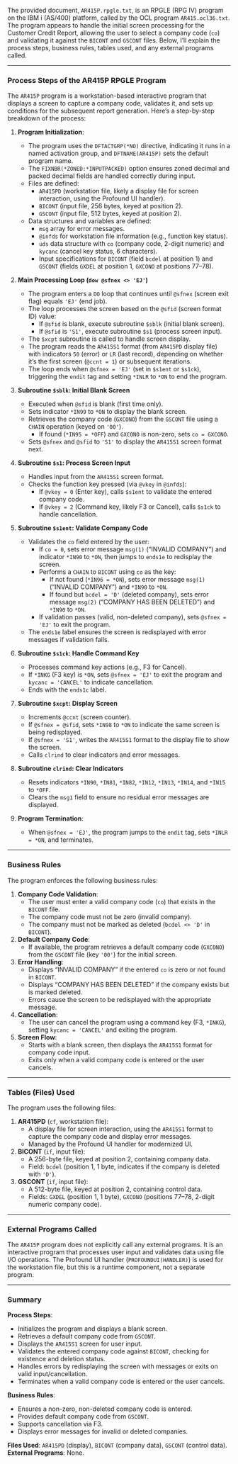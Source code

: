 The provided document, `AR415P.rpgle.txt`, is an RPGLE (RPG IV) program on the IBM i (AS/400) platform, called by the OCL program `AR415.ocl36.txt`. The program appears to handle the initial screen processing for the Customer Credit Report, allowing the user to select a company code (`co`) and validating it against the `BICONT` and `GSCONT` files. Below, I’ll explain the process steps, business rules, tables used, and any external programs called.

---

### Process Steps of the AR415P RPGLE Program

The `AR415P` program is a workstation-based interactive program that displays a screen to capture a company code, validates it, and sets up conditions for the subsequent report generation. Here’s a step-by-step breakdown of the process:

1. **Program Initialization**:
   - The program uses the `DFTACTGRP(*NO)` directive, indicating it runs in a named activation group, and `DFTNAME(AR415P)` sets the default program name.
   - The `FIXNBR(*ZONED:*INPUTPACKED)` option ensures zoned decimal and packed decimal fields are handled correctly during input.
   - Files are defined:
     - `AR415PD` (workstation file, likely a display file for screen interaction, using the Profound UI handler).
     - `BICONT` (input file, 256 bytes, keyed at position 2).
     - `GSCONT` (input file, 512 bytes, keyed at position 2).
   - Data structures and variables are defined:
     - `msg` array for error messages.
     - `@infds` for workstation file information (e.g., function key status).
     - `uds` data structure with `co` (company code, 2-digit numeric) and `kycanc` (cancel key status, 6 characters).
     - Input specifications for `BICONT` (field `bcdel` at position 1) and `GSCONT` (fields `GXDEL` at position 1, `GXCONO` at positions 77–78).

2. **Main Processing Loop (`dow @sfnex <> 'EJ'`)**
   - The program enters a `DO` loop that continues until `@sfnex` (screen exit flag) equals `'EJ'` (end job).
   - The loop processes the screen based on the `@sfid` (screen format ID) value:
     - If `@sfid` is blank, execute subroutine `$sblk` (initial blank screen).
     - If `@sfid` is `'S1'`, execute subroutine `$s1` (process screen input).
   - The `$xcpt` subroutine is called to handle screen display.
   - The program reads the `AR415S1` format (from `AR415PD` display file) with indicators `50` (error) or `LR` (last record), depending on whether it’s the first screen (`@ccnt = 1`) or subsequent iterations.
   - The loop ends when `@sfnex = 'EJ'` (set in `$s1ent` or `$s1ck`), triggering the `endit` tag and setting `*INLR` to `*ON` to end the program.

3. **Subroutine `$sblk`: Initial Blank Screen**
   - Executed when `@sfid` is blank (first time only).
   - Sets indicator `*IN99` to `*ON` to display the blank screen.
   - Retrieves the company code (`GXCONO`) from the `GSCONT` file using a `CHAIN` operation (keyed on `'00'`).
     - If found (`*IN95 = *OFF`) and `GXCONO` is non-zero, sets `co = GXCONO`.
   - Sets `@sfnex` and `@sfid` to `'S1'` to display the `AR415S1` screen format next.

4. **Subroutine `$s1`: Process Screen Input**
   - Handles input from the `AR415S1` screen format.
   - Checks the function key pressed (via `@vkey` in `@infds`):
     - If `@vkey = 0` (Enter key), calls `$s1ent` to validate the entered company code.
     - If `@vkey = 2` (Command key, likely F3 or Cancel), calls `$s1ck` to handle cancellation.

5. **Subroutine `$s1ent`: Validate Company Code**
   - Validates the `co` field entered by the user:
     - If `co = 0`, sets error message `msg(1)` (“INVALID COMPANY”) and indicator `*IN90` to `*ON`, then jumps to `ends1e` to redisplay the screen.
     - Performs a `CHAIN` to `BICONT` using `co` as the key:
       - If not found (`*IN96 = *ON`), sets error message `msg(1)` (“INVALID COMPANY”) and `*IN90` to `*ON`.
       - If found but `bcdel = 'D'` (deleted company), sets error message `msg(2)` (“COMPANY HAS BEEN DELETED”) and `*IN90` to `*ON`.
     - If validation passes (valid, non-deleted company), sets `@sfnex = 'EJ'` to exit the program.
   - The `ends1e` label ensures the screen is redisplayed with error messages if validation fails.

6. **Subroutine `$s1ck`: Handle Command Key**
   - Processes command key actions (e.g., F3 for Cancel).
   - If `*INKG` (F3 key) is `*ON`, sets `@sfnex = 'EJ'` to exit the program and `kycanc = 'CANCEL'` to indicate cancellation.
   - Ends with the `ends1c` label.

7. **Subroutine `$xcpt`: Display Screen**
   - Increments `@ccnt` (screen counter).
   - If `@sfnex = @sfid`, sets `*IN98` to `*ON` to indicate the same screen is being redisplayed.
   - If `@sfnex = 'S1'`, writes the `AR415S1` format to the display file to show the screen.
   - Calls `clrind` to clear indicators and error messages.

8. **Subroutine `clrind`: Clear Indicators**
   - Resets indicators `*IN90`, `*IN81`, `*IN82`, `*IN12`, `*IN13`, `*IN14`, and `*IN15` to `*OFF`.
   - Clears the `msg1` field to ensure no residual error messages are displayed.

9. **Program Termination**:
   - When `@sfnex = 'EJ'`, the program jumps to the `endit` tag, sets `*INLR = *ON`, and terminates.

---

### Business Rules

The program enforces the following business rules:
1. **Company Code Validation**:
   - The user must enter a valid company code (`co`) that exists in the `BICONT` file.
   - The company code must not be zero (invalid company).
   - The company must not be marked as deleted (`bcdel <> 'D'` in `BICONT`).
2. **Default Company Code**:
   - If available, the program retrieves a default company code (`GXCONO`) from the `GSCONT` file (key `'00'`) for the initial screen.
3. **Error Handling**:
   - Displays “INVALID COMPANY” if the entered `co` is zero or not found in `BICONT`.
   - Displays “COMPANY HAS BEEN DELETED” if the company exists but is marked deleted.
   - Errors cause the screen to be redisplayed with the appropriate message.
4. **Cancellation**:
   - The user can cancel the program using a command key (F3, `*INKG`), setting `kycanc = 'CANCEL'` and exiting the program.
5. **Screen Flow**:
   - Starts with a blank screen, then displays the `AR415S1` format for company code input.
   - Exits only when a valid company code is entered or the user cancels.

---

### Tables (Files) Used

The program uses the following files:
1. **AR415PD** (`cf`, workstation file):
   - A display file for screen interaction, using the `AR415S1` format to capture the company code and display error messages.
   - Managed by the Profound UI handler for modernized UI.
2. **BICONT** (`if`, input file):
   - A 256-byte file, keyed at position 2, containing company data.
   - Field: `bcdel` (position 1, 1 byte, indicates if the company is deleted with `'D'`).
3. **GSCONT** (`if`, input file):
   - A 512-byte file, keyed at position 2, containing control data.
   - Fields: `GXDEL` (position 1, 1 byte), `GXCONO` (positions 77–78, 2-digit numeric company code).

---

### External Programs Called

The `AR415P` program does not explicitly call any external programs. It is an interactive program that processes user input and validates data using file I/O operations. The Profound UI handler (`PROFOUNDUI(HANDLER)`) is used for the workstation file, but this is a runtime component, not a separate program.

---

### Summary

**Process Steps**:
- Initializes the program and displays a blank screen.
- Retrieves a default company code from `GSCONT`.
- Displays the `AR415S1` screen for user input.
- Validates the entered company code against `BICONT`, checking for existence and deletion status.
- Handles errors by redisplaying the screen with messages or exits on valid input/cancellation.
- Terminates when a valid company code is entered or the user cancels.

**Business Rules**:
- Ensures a non-zero, non-deleted company code is entered.
- Provides default company code from `GSCONT`.
- Supports cancellation via F3.
- Displays error messages for invalid or deleted companies.

**Files Used**: `AR415PD` (display), `BICONT` (company data), `GSCONT` (control data).
**External Programs**: None.